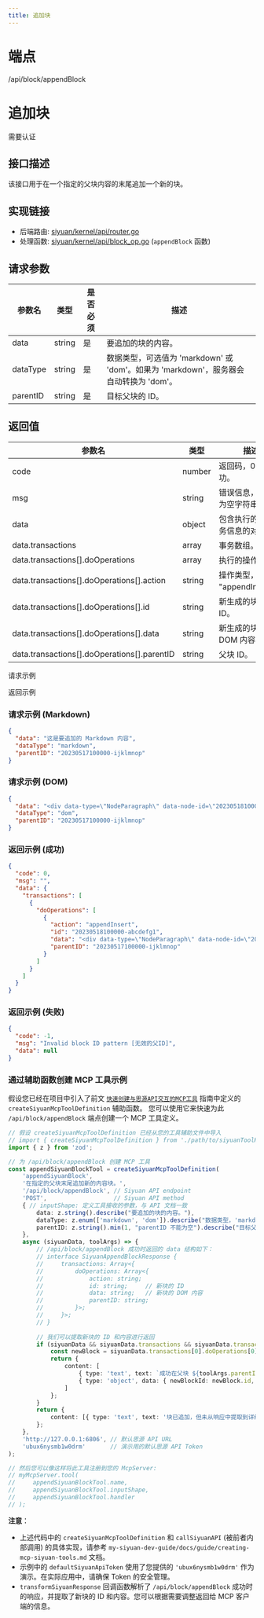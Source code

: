 ```yaml
---
title: 追加块
---
```

# 端点

/api/block/appendBlock

# 追加块

需要认证

## 接口描述

该接口用于在一个指定的父块内容的末尾追加一个新的块。

## 实现链接

-   后端路由: [siyuan/kernel/api/router.go](https://github.com/siyuan-note/siyuan/blob/master/kernel/api/router.go)
-   处理函数: [siyuan/kernel/api/block\_op.go](https://github.com/siyuan-note/siyuan/blob/master/kernel/api/block_op.go#L361) (`appendBlock` 函数)

## 请求参数

| 参数名 | 类型 | 是否必须 | 描述 |
| --- | --- | --- | --- |
| data | string | 是 | 要追加的块的内容。 |
| dataType | string | 是 | 数据类型，可选值为 'markdown' 或 'dom'。如果为 'markdown'，服务器会自动转换为 'dom'。 |
| parentID | string | 是 | 目标父块的 ID。 |

## 返回值

| 参数名 | 类型 | 描述 |
| --- | --- | --- |
| code | number | 返回码，0 表示成功。 |
| msg | string | 错误信息，成功时为空字符串。 |
| data | object | 包含执行的操作事务信息的对象。 |
| data.transactions | array | 事务数组。 |
| data.transactions\[\].doOperations | array | 执行的操作数组。 |
| data.transactions\[\].doOperations\[\].action | string | 操作类型，例如 "appendInsert"。 |
| data.transactions\[\].doOperations\[\].id | string | 新生成的块的 ID。 |
| data.transactions\[\].doOperations\[\].data | string | 新生成的块的 DOM 内容。 |
| data.transactions\[\].doOperations\[\].parentID | string | 父块 ID。 |

请求示例

返回示例

### 请求示例 (Markdown)

```json
{
  "data": "这是要追加的 Markdown 内容",
  "dataType": "markdown",
  "parentID": "20230517100000-ijklmnop"
}
```

### 请求示例 (DOM)

```json
{
  "data": "<div data-type=\"NodeParagraph\" data-node-id=\"20230518100000-uvwxyzab\">这是要追加的 DOM 内容</div>",
  "dataType": "dom",
  "parentID": "20230517100000-ijklmnop"
}
```

### 返回示例 (成功)

```json
{
  "code": 0,
  "msg": "",
  "data": {
    "transactions": [
      {
        "doOperations": [
          {
            "action": "appendInsert",
            "id": "20230518100000-abcdefg1",
            "data": "<div data-type=\"NodeParagraph\" data-node-id=\"20230518100000-abcdefg1\">这是要追加的 Markdown 内容</div>",
            "parentID": "20230517100000-ijklmnop"
          }
        ]
      }
    ]
  }
}
```

### 返回示例 (失败)

```json
{
  "code": -1,
  "msg": "Invalid block ID pattern [无效的父ID]",
  "data": null
}
```

### 通过辅助函数创建 MCP 工具示例

假设您已经在项目中引入了前文 [`快速创建与思源API交互的MCP工具`](../../guide/creating-mcp-siyuan-tools.md) 指南中定义的 `createSiyuanMcpToolDefinition` 辅助函数。
您可以使用它来快速为此 `/api/block/appendBlock` 端点创建一个 MCP 工具定义。

```typescript
// 假设 createSiyuanMcpToolDefinition 已经从您的工具辅助文件中导入
// import { createSiyuanMcpToolDefinition } from './path/to/siyuanToolHelper';
import { z } from 'zod';

// 为 /api/block/appendBlock 创建 MCP 工具
const appendSiyuanBlockTool = createSiyuanMcpToolDefinition(
    'appendSiyuanBlock',
    '在指定的父块末尾追加新的内容块。',
    '/api/block/appendBlock', // Siyuan API endpoint
    'POST',                   // Siyuan API method
    { // inputShape: 定义工具接收的参数，与 API 文档一致
        data: z.string().describe("要追加的块的内容。"),
        dataType: z.enum(['markdown', 'dom']).describe("数据类型，'markdown' 或 'dom'。"),
        parentID: z.string().min(1, "parentID 不能为空").describe("目标父块的 ID。")
    },
    async (siyuanData, toolArgs) => {
        // /api/block/appendBlock 成功时返回的 data 结构如下：
        // interface SiyuanAppendBlockResponse {
        //     transactions: Array<{
        //         doOperations: Array<{
        //             action: string;
        //             id: string;     // 新块的 ID
        //             data: string;   // 新块的 DOM 内容
        //             parentID: string;
        //         }>;
        //     }>;
        // }
        
        // 我们可以提取新块的 ID 和内容进行返回
        if (siyuanData && siyuanData.transactions && siyuanData.transactions[0] && siyuanData.transactions[0].doOperations && siyuanData.transactions[0].doOperations[0]) {
            const newBlock = siyuanData.transactions[0].doOperations[0];
            return {
                content: [
                    { type: 'text', text: `成功在父块 ${toolArgs.parentID} 下追加了新块。` },
                    { type: 'object', data: { newBlockId: newBlock.id, newBlockContent: newBlock.data, parentId: newBlock.parentID } }
                ]
            };
        }
        return {
            content: [{ type: 'text', text: '块已追加，但未从响应中提取到详细信息。' }]
        };
    },
    'http://127.0.0.1:6806', // 默认思源 API URL
    'ubux6nysmb1w0drm'       // 演示用的默认思源 API Token
);

// 然后您可以像这样将此工具注册到您的 McpServer:
// myMcpServer.tool(
//     appendSiyuanBlockTool.name,
//     appendSiyuanBlockTool.inputShape,
//     appendSiyuanBlockTool.handler
// );
```

**注意**：

-   上述代码中的 `createSiyuanMcpToolDefinition` 和 `callSiyuanAPI` (被前者内部调用) 的具体实现，请参考 `my-siyuan-dev-guide/docs/guide/creating-mcp-siyuan-tools.md` 文档。
-   示例中的 `defaultSiyuanApiToken` 使用了您提供的 `'ubux6nysmb1w0drm'` 作为演示。在实际应用中，请确保 Token 的安全管理。
-   `transformSiyuanResponse` 回调函数解析了 `/api/block/appendBlock` 成功时的响应，并提取了新块的 ID 和内容。您可以根据需要调整返回给 MCP 客户端的信息。

